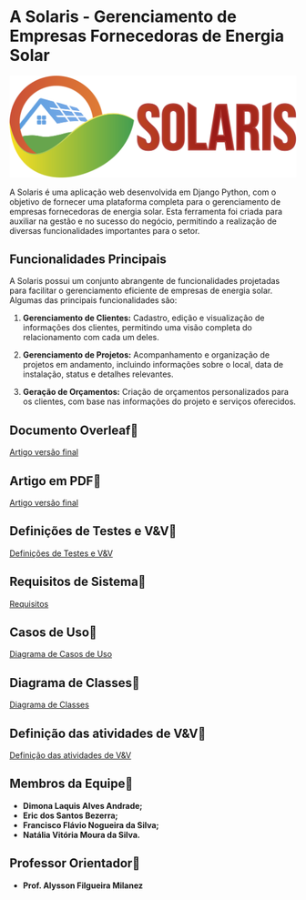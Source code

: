 # A Solaris - Gerenciamento de Empresas Fornecedoras de Energia Solar

![Solaris Logo](https://github.com/flavionogueiraa/projetoX/blob/main/documents/solaris.svg)

A Solaris é uma aplicação web desenvolvida em Django Python, com o objetivo de fornecer uma plataforma completa para o gerenciamento de empresas fornecedoras de energia solar. Esta ferramenta foi criada para auxiliar na gestão e no sucesso do negócio, permitindo a realização de diversas funcionalidades importantes para o setor.

## Funcionalidades Principais

A Solaris possui um conjunto abrangente de funcionalidades projetadas para facilitar o gerenciamento eficiente de empresas de energia solar. Algumas das principais funcionalidades são:

1. **Gerenciamento de Clientes:** Cadastro, edição e visualização de informações dos clientes, permitindo uma visão completa do relacionamento com cada um deles.

2. **Gerenciamento de Projetos:** Acompanhamento e organização de projetos em andamento, incluindo informações sobre o local, data de instalação, status e detalhes relevantes.

3. **Geração de Orçamentos:** Criação de orçamentos personalizados para os clientes, com base nas informações do projeto e serviços oferecidos.

## Documento Overleaf📃
[Artigo versão final](https://www.overleaf.com/read/shwpstdxdjfs)
## Artigo em PDF📃
[Artigo versão final](https://github.com/flavionogueiraa/projetoX/blob/main/documents/solaris_artigo.pdf)
## Definições de Testes e V&V📃
[Definições de Testes e V&V ](https://github.com/flavionogueiraa/projetoX/blob/main/documents/definicao_atividades_vev.pdf)
## Requisitos de Sistema📓
[Requisitos](https://github.com/flavionogueiraa/projetoX/blob/main/documents/analise_requisitos.pdf)
## Casos de Uso📕
[Diagrama de Casos de Uso](https://github.com/flavionogueiraa/projetoX/blob/main/documents/diagrama_caso_uso.pdf)
## Diagrama de Classes📃
[Diagrama de Classes](https://github.com/flavionogueiraa/projetoX/blob/main/documents/diagrama_classe.pdf)
## Definição das atividades de V&V📝
[Definição das atividades de V&V](https://github.com/flavionogueiraa/projetoX/blob/main/documents/definicao_atividades_vev.pdf)
## Membros da Equipe🖖
- **Dimona Laquis Alves Andrade;**
- **Eric dos Santos Bezerra;**
- **Francisco Flávio Nogueira da Silva;**
- **Natália Vitória Moura da Silva.**
## Professor Orientador🚀
- **Prof. Alysson Filgueira Milanez**

